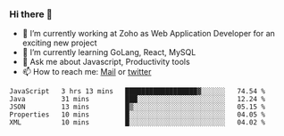 ### Hi there 👋

- 🔭 I’m currently working at Zoho as Web Application Developer for an exciting new project
- 🌱 I’m currently learning GoLang, React, MySQL
- 💬 Ask me about Javascript, Productivity tools 
- 📫 How to reach me: [Mail](mailto:kvaishak47@gmail.com) or [twitter](https://twitter.com/_kvaishak)

<!--START_SECTION:waka-->
```text
JavaScript   3 hrs 13 mins   ██████████████████▓░░░░░░   74.54 % 
Java         31 mins         ███░░░░░░░░░░░░░░░░░░░░░░   12.24 % 
JSON         13 mins         █▒░░░░░░░░░░░░░░░░░░░░░░░   05.15 % 
Properties   10 mins         █░░░░░░░░░░░░░░░░░░░░░░░░   04.05 % 
XML          10 mins         █░░░░░░░░░░░░░░░░░░░░░░░░   04.02 % 
```
<!--END_SECTION:waka-->
